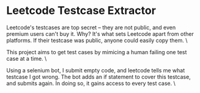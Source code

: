 # Leetcode Testcase Extractor

Leetcode's testcases are top secret – they are not public, and even premium users can't buy it. Why? It's what sets Leetcode apart from other platforms. If their testcase was public, anyone could easily copy them. \

This project aims to get test cases by mimicing a human failing one test case at a time. \

Using a selenium bot, I submit empty code, and leetcode tells me what testcase I got wrong. The bot adds an if statement to cover this testcase, and submits again. In doing so, it gains access to every test case. \